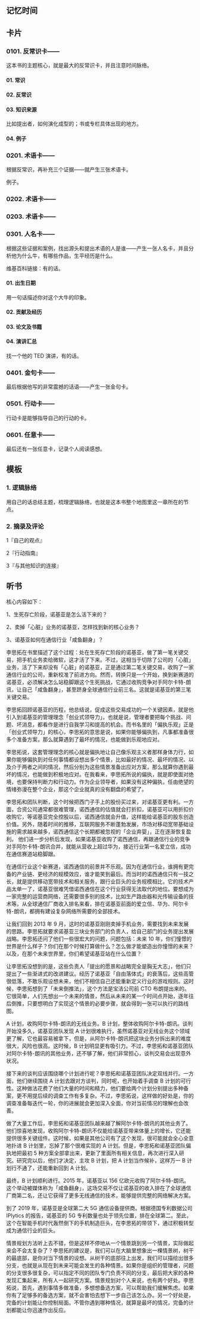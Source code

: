 ## 记忆时间

## 卡片

### 0101. 反常识卡——

这本书的主题核心，就是最大的反常识卡，并且注意时间脉络。

#### 01. 常识

#### 02. 反常识

#### 03. 知识来源

比如提出者，如何演化成型的；书或专栏具体出现的地方。

#### 04. 例子

### 0201. 术语卡——

根据反常识，再补充三个证据——就产生三张术语卡。

例子。

### 0202. 术语卡——

### 0203. 术语卡——

### 0301. 人名卡——

根据这些证据和案例，找出源头和提出术语的人是谁——产生一张人名卡，并且分析他为什么牛，有哪些作品，生平经历是什么。

维基百科链接：有的话。

#### 01. 出生日期

用一句话描述你对这个大牛的印象。

#### 02. 贡献及经历

#### 03. 论文及书籍

#### 04. 演讲汇总

找一个他的 TED 演讲，有的话。

### 0401. 金句卡——

最后根据他写的非常震撼的话语——产生一张金句卡。

### 0501. 行动卡——

行动卡是能够指导自己的行动的卡。

### 0601. 任意卡——

最后还有一张任意卡，记录个人阅读感想。

## 模板

### 1. 逻辑脉络

用自己的话总结主题，梳理逻辑脉络，也就是这本书整个地图里这一章所在的节点。

### 2. 摘录及评论

1『自己的观点』

2『行动指南』

3『与其他知识的连接』

## 听书

核心内容如下：

1、生死存亡阶段，诺基亚是怎么活下来的？

2、卖掉「心脏」业务的诺基亚，怎样找到新的核心业务？

3、诺基亚如何在通信行业「咸鱼翻身」？

李思拓在书里描述了这个过程：处在生死存亡阶段的诺基亚，做了第一笔关键交易，把手机业务卖给微软，这才活了下来。不过，这相当于切除了公司的「心脏」业务，活了下来却没有「心脏」的诺基亚，正是通过第二笔关键交易，收购了一家通信行业的公司，重新校准了前进方向。然而，转换只是一个开始，换到新赛道的诺基亚，必须解决怎么站稳脚跟这个生死挑战，它通过收购竞争对手阿尔卡特-朗讯，让自己「咸鱼翻身」，甚至跻身全球通信行业前三名。这就是诺基亚的第三笔关键交易。

李思拓回顾诺基亚的历程，他总结说，促成这些交易成功的一个关键因素，就是他引入到诺基亚的管理理念「创业式领导力」。也就是说，管理者要把每个挑战、问题、坏消息，都看作是进行自我学习和提高的机会。而书名里的「偏执乐观」正是「创业式领导力」的核心，李思拓的意思是说，如果你能够偏执到，凡事都准备很多个准备方案，那么就算遇到了最坏的情况，也能做到乐观地应对。

李思拓说，这套管理理念的核心就是偏执地让自己像乐观主义者那样身体力行，如果你能够偏执到对任何事情都设想出多个情景，比如最好的情况、最坏的情况、以及介于两者之间的情况，然后分别为这些情景准备出应对方案，那么就算你遇到最坏的情况，也能做到积极地应对。在我看来，李思拓所说的偏执，就是即使面对绝境，也要保持判断力和行动力。作为企业领导者，如果没有这种偏执，任由绝望的情绪弥漫在整个企业，那这个企业就真的没有翻盘的希望了。

李思拓和团队判断，这个时候把西门子手上的股份买过来，对诺基亚更有利。一方面，合资公司通常都很难管理，诺西通信的估值就会打折扣，诺基亚可以用折扣价收购它，等诺基亚完全控股以后，诺西通信就会升值，这样能给诺基亚的股东创造价值。另外，随着时间的推移，互联网服务不断蓬勃发展，市场对移动宽带基础设施的需求越来越多，诺西通信这个长期都被忽视的「企业弃婴」，正在逐渐恢复盈利。
他们进一步分析后发现，如果诺基亚收购了诺西通信，再跟通信行业的竞争对手阿尔卡特-朗讯合并，就能从营收上超过华为，接近行业第一名爱立信，成功在通信赛道站稳脚跟。

在通信行业这个新赛道，诺西通信的前景并不乐观。因为在通信行业，谁拥有更完备的产业链、更经济的规模效应，谁才能笑到最后。而当时的诺西通信只有一技之长，就是提供移动宽带技术和相关服务，跟行业巨头的业务规模相比，它的技术产品太单一了，诺基亚很难凭借诺西通信在这个行业获得无法取代的地位。要想成为一家完整的运营商网络，还需要很多别的技术，比如生产路由器和光传输设备的技术等。从全球通信厂商收入排名来看，排在诺基亚前面的爱立信、华为、阿尔卡特-朗讯，都拥有建设复杂网络所需要的全部技术。

让我们回到 2013 年 9 月，这时的诺基亚刚刚卖掉手机业务，需要找到未来发展的思路。李思拓就要求诺基亚三块业务部门的负责人，给自己部门的业务提出发展战略。李思拓还问了他们一些很宏大的问题，问题包括：未来 10 年，你们憧憬的世界是什么样子？你们在那个时候打算做什么？怎么做才能塑造出你憧憬的未来？以及，在那个未来世界里，你们希望诺基亚站在什么位置？

让李思拓没想到的是，这些负责人「提出的愿景和战略完全是胸无大志」，他们只提出了一些渐进式的改进建议。经历了诺基亚「自由落体式」的衰落后，这些高管很低落，不敢乐观设想未来，他们不相信自己还能重新定义行业的游戏规则。这时候，李思拓想到了「未来倒推法」，这个方法是宝洁公司前 CTO 布朗提出来的。它很简单，人们先想出一个未来的情景，然后从未来的某一个时间点开始，逐年往后倒推，只要想明白了实现这个情景的必要步骤，就会得到一张可以执行的路线图。

A 计划，收购阿尔卡特-朗讯的无线业务。B 计划，整体收购阿尔卡特-朗讯。谈判开始没多久，诺基亚团队发现 A 计划很难执行，虽然诺基亚对无线业务这个领域更了解，它也最容易被拿下，但是，从阿尔卡特-朗讯把这块业务分拆出来的难度很大，风险也很高。这时候，B 计划明显更有吸引力。不过，李思拓和诺基亚团队对阿尔卡特-朗讯的其他业务，还不够了解，他们非常担心，谈判交易会出现意外状况。

接下来的谈判应该围绕哪个计划进行呢？李思拓和诺基亚团队决定双线并行。一方面，他们继续围绕 A 计划去跟对方谈判，同时呢，也开始着手调查 B 计划的可行性。这种做法花费了他们大量的时间和精力，他们要给两个计划分别提出多种备案，更不用提后续的调查工作有多复杂。不过，李思拓说，这样做的好处是，你的调查准备每迭代一轮，你的进展就会更加深入全面，你对当前情况的理解也会改善。

做了大量工作后，李思拓和诺基亚团队越来越了解阿尔卡特-朗讯的其他业务了。他们惊喜地发现，收购阿尔卡特-朗讯不仅能给诺基亚带来体量上的增长，它还能提供很多关键组件。这时候，如果是其他公司有了这个发现，很可能就会全心全意地扑进 B 计划里，忘掉了那个很难实现的 A 计划。但是，李思拓和诺基亚团队偏执地把最初 5 种方案全部拿出来，更新了里面所有相关信息，再次进行深入研究。研究完以后，他们才决定，主攻 B 计划，把 A 计划当作候补，这样万一 B 计划行不通了，还能重新回到 A 计划。

最终，B 计划顺利进行。2015 年，诺基亚以 156 亿欧元收购了阿尔卡特-朗讯。这个举动被媒体称为「咸鱼翻身」，这场交易不仅让诺基亚的收入排在了全球通信厂商第二名，还让它获得了更多无线通信的技术，能够提供完整的网络解决方案。

到了 2019 年，诺基亚是全球第二大 5G 通信设备提供商。根据德国专利数据公司 IPlytics 的报告，诺基亚的 5G 专利数量也处于领先位置，排在全球第二。至此，这个在智能手机时代轰然倒下的手机制造巨头，在李思拓的带领下，通过积极转型成为通信行业的巨头。

情景规划方法听上去不错，但是这样不停地从一个情景跳到另一个情景，实际做起来会不会太复杂了？李思拓的建议是，我们可以在大脑里想象出一棵情景树，树干的最底部，是你对当下情景的设想。从树干的底部往上出发，我们可以描绘出很多分支，也就是从现在到未来可能会发生的各种情景。如果你是组织的管理者，问题的分支很多很复杂，可以指定不同的团队专门负责不同的分支，最后把大家的各种发现汇集起来，所有人一起研究方案。情景规划对个人来说，也有两个好处。李思拓说，首先，遇到事情多做准备，多想想备选方案，可以帮助我们缓解焦虑。如果你有了足够多的备选方案，就不会害怕去想下一步自己该怎么办。另一个好处是，完备的计划能让你控制局面。不管你遇到哪种情况，就算是最坏的情况，完备的计划都能让你迅速作出反应。



